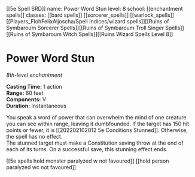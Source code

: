 [[5e Spell SRD]]
name: Power Word Stun
level: 8
school: [[enchantment spells]]
classes: [[bard spells]]
         [[sorcerer_spells]]
         [[warlock_spells]]
         [[Players_FlohFelixAljoscha/Spell Indices/wizard spells]][[Ruins of Symbaroum Sorcerer Spells]][[Ruins of Symbaroum Troll Singer Spells]][[Ruins of Symbaroum Witch Spells]][[Ruins Wizard Spells Level 8]]

# Power Word Stun 
_8th-level enchantment_ 

**Casting Time:** 1 action    
**Range:** 60 feet    
**Components:** V    
**Duration:** Instantaneous 

You speak a word of power that can overwhelm the mind of one creature you can see within range, leaving it dumbfounded. If the target has 150 hit points or fewer, it is [[202202102012 5e Conditions Stunned]]. Otherwise, the spell has no effect.    
The stunned target must make a Constitution saving throw at the end of each of its turns. On a successful save, this stunning effect ends.

[[5e spells hold monster paralyzed w not favoured]]
[[hold person paralyzed wc not favoured]]